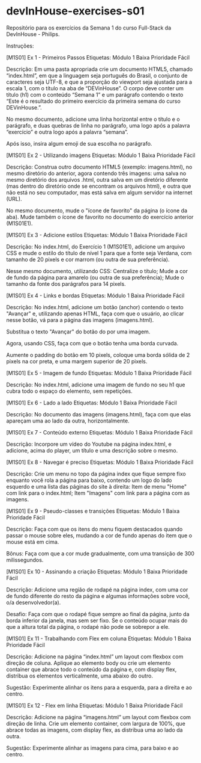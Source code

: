 # devInHouse-exercises-s01

Repositório para os exercícios da Semana 1 do curso Full-Stack da DevInHouse - Philips.

Instruções: 

[M1S01] Ex 1 - Primeiros Passos
Etiquetas:
Módulo 1
Baixa Prioridade
Fácil

Descrição:
Em uma pasta apropriada crie um documento HTML5, chamado “index.html”, em que a linguagem seja português do Brasil, o conjunto de caracteres seja UTF-8, e que a proporção do viewport seja ajustada para a escala 1, com o título na aba de “DEVinHouse”. O corpo deve conter um título (h1) com o conteúdo “Semana 1” e um parágrafo contendo o texto “Este é o resultado do primeiro exercício da primeira semana do curso DEVinHouse.”.

No mesmo documento, adicione uma linha horizontal entre o título e o parágrafo, e duas quebras de linha no parágrafo, uma logo após a palavra “exercício” e outra logo após a palavra “semana”.

Após isso, insira algum emoji de sua escolha no parágrafo.

[M1S01] Ex 2 - Utilizando imagens
Etiquetas:
Módulo 1
Baixa Prioridade
Fácil

Descrição:
Construa outro documento HTML5 (exemplo: imagens.html), no mesmo diretório do anterior, agora contendo três imagens: uma salva no mesmo diretório dos arquivos .html, outra salva em um diretório diferente (mas dentro do diretório onde se encontram os arquivos html), e outra que não está no seu computador, mas está salva em algum servidor na internet (URL).

No mesmo documento, mude o "ícone de favorito" da página (o ícone da aba). Mude também o ícone de favorito no documento do exercício anterior (M1S01E1).


[M1S01] Ex 3 - Adicione estilos
Etiquetas:
Módulo 1
Baixa Prioridade
Fácil

Descrição:
No index.html, do Exercício 1 (M1S01E1), adicione um arquivo CSS e mude o estilo do título de nível 1 para que a fonte seja Verdana, com tamanho de 20 pixels e cor marrom (ou outra de sua preferência).

Nesse mesmo documento, utilizando CSS:
Centralize o título;
Mude a cor de fundo da página para amarelo (ou outra de sua preferência);
Mude o tamanho da fonte dos parágrafos para 14 pixels.


[M1S01] Ex 4 - Links e bordas
Etiquetas:
Módulo 1
Baixa Prioridade
Fácil

Descrição:
No index.html, adicione um botão (anchor) contendo o texto "Avançar" e, utilizando apenas HTML, faça com que o usuário, ao clicar nesse botão, vá para a página das imagens (imagens.html).

Substitua o texto "Avançar" do botão do por uma imagem.

Agora, usando CSS, faça com que o botão tenha uma borda curvada.

Aumente o padding do botão em 10 pixels, coloque uma borda sólida de 2 pixels na cor preta, e uma margem superior de 20 pixels.

[M1S01] Ex 5 - Imagem de fundo
Etiquetas:
Módulo 1
Baixa Prioridade
Fácil

Descrição:
No index.html, adicione uma imagem de fundo no seu h1 que cubra todo o espaço do elemento, sem repetições.

[M1S01] Ex 6 - Lado a lado
Etiquetas:
Módulo 1
Baixa Prioridade
Fácil

Descrição:
No documento das imagens (imagens.html), faça com que elas apareçam uma ao lado da outra, horizontalmente.

[M1S01] Ex 7 - Conteúdo externo
Etiquetas:
Módulo 1
Baixa Prioridade
Fácil

Descrição:
Incorpore um vídeo do Youtube na página index.html, e adicione, acima do player, um título e uma descrição sobre o mesmo.

[M1S01] Ex 8 - Navegar é preciso
Etiquetas:
Módulo 1
Baixa Prioridade
Fácil

Descrição:
Crie um menu no topo da página index que fique sempre fixo enquanto você rola a página para baixo, contendo um logo do lado esquerdo e uma lista das páginas do site à direita:
Item de menu "Home" com link para o index.html;
Item "Imagens" com link para a página com as imagens.

[M1S01] Ex 9 - Pseudo-classes e transições
Etiquetas:
Módulo 1
Baixa Prioridade
Fácil

Descrição:
Faça com que os itens do menu fiquem destacados quando passar o mouse sobre eles, mudando a cor de fundo apenas do item que o mouse está em cima.

Bônus: Faça com que a cor mude gradualmente, com uma transição de 300 milissegundos.


[M1S01] Ex 10 - Assinando a criação
Etiquetas:
Módulo 1
Baixa Prioridade
Fácil

Descrição:
Adicione uma região de rodapé na página index, com uma cor de fundo diferente do resto da página e algumas informações sobre você, o/a desenvolvedor(a).

Desafio: Faça com que o rodapé fique sempre ao final da página, junto da borda inferior da janela, mas sem ser fixo. Se o conteúdo ocupar mais do que a altura total da página, o rodapé não pode se sobrepor a ele.

[M1S01] Ex 11 - Trabalhando com Flex em coluna
Etiquetas:
Módulo 1
Baixa Prioridade
Fácil

Descrição:
Adicione na página “index.html” um layout com flexbox com direção de coluna. Aplique ao elemento body ou crie um elemento container que abrace todo o conteúdo da página e, com display flex, distribua os elementos verticalmente, uma abaixo do outro.

Sugestão: Experimente alinhar os itens para a esquerda, para a direita e ao centro.

[M1S01] Ex 12 - Flex em linha
Etiquetas:
Módulo 1
Baixa Prioridade
Fácil

Descrição:
Adicione na página “imagens.html” um layout com flexbox com direção de linha. Crie um elemento container, com largura de 100%, que abrace todas as imagens, com display flex, as distribua uma ao lado da outra.

Sugestão: Experimente alinhar as imagens para cima, para baixo e ao centro.
